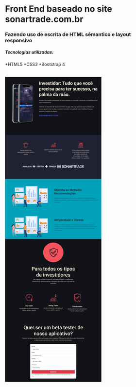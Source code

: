 # Front End baseado no site sonartrade.com.br

### Fazendo uso de escrita de HTML sêmantico e layout responsivo

##### Tecnologias utilizadas:

*HTML5
*CSS3
*Bootstrap 4

<img src="/assets/Screen.png">
